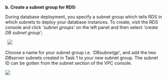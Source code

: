 ﻿**b. Create a subnet group for RDS:**

During database deployment, you specify a subnet group which tells RDS in which subnets to deploy your database instances. To create, visit the RDS console and click *'subnet groups'* on the left panel and then select *'create DB subnet group'*;

` `![](Aspose.Words.b9a3517c-27ff-4993-8d9d-55519e40abdc.001.png)                 

Choose a name for your subnet group i.e. ‘*DBsubnetgp’*, and add the two *DBserver* subnets created in Task 1 to your new subnet group. The subnet ID can be gotten from the subnet section of the VPC console.

![](Aspose.Words.b9a3517c-27ff-4993-8d9d-55519e40abdc.002.png)


